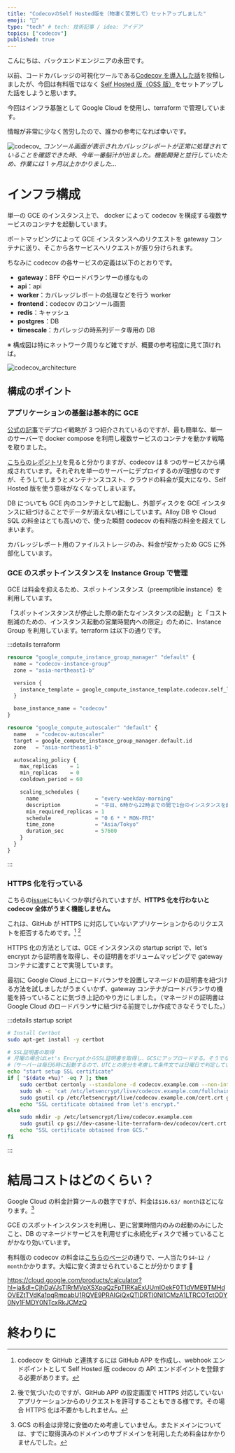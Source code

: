 ```yaml
---
title: "CodecovのSelf Hosted版を（物凄く苦労して）セットアップしました"
emoji: "🐡"
type: "tech" # tech: 技術記事 / idea: アイデア
topics: ["codecov"]
published: true
---
```


こんにちは、バックエンドエンジニアの永田です。

以前、コードカバレッジの可視化ツールである[Codecov を導入した話](https://zenn.dev/castingone_dev/articles/d73e1744ca2f9a)を投稿しましたが、今回は有料版ではなく [Self Hosted 版（OSS 版）](https://github.com/codecov/self-hosted)をセットアップした話をしようと思います。

今回はインフラ基盤として Google Cloud を使用し、terraform で管理しています。

情報が非常に少なく苦労したので、誰かの参考になれば幸いです。

![codecov_](/images/202411_codecov_sh/codecov_console.png)
_コンソール画面が表示されカバレッジレポートが正常に処理されていることを確認できた時、今年一番脳汁が出ました。機能開発と並行していたため、作業には 1 ヶ月以上かかりました..._

# インフラ構成

単一の GCE のインスタンス上で、 docker によって codecov を構成する複数サービスのコンテナを起動しています。

ポートマッピングによって GCE インスタンスへのリクエストを gateway コンテナに送り、そこから各サービスへリクエストが振り分けられます。

ちなみに codecov の各サービスの定義は以下のとおりです。

- **gateway**：BFF やロードバランサーの様なもの
- **api**：api
- **worker**：カバレッジレポートの処理などを行う worker
- **frontend**：codecov のコンソール画面
- **redis**：キャッシュ
- **postgres**：DB
- **timescale**：カバレッジの時系列データ専用の DB

※ 構成図は特にネットワーク周りなど雑ですが、概要の参考程度に見て頂ければ。

![codecov_architecture](/images/202411_codecov_sh/codecov_architecture.drawio.png)

## 構成のポイント

### アプリケーションの基盤は基本的に GCE

[公式の記事](https://codecoventerprise.codecov.io/hc/en-us/articles/15812821581083-Self-Hosted-Deployment-Strategies)でデプロイ戦略が 3 つ紹介されているのですが、最も簡単な、単一のサーバーで docker compose を利用し複数サービスのコンテナを動かす戦略を取りました。

[こちらのレポジトリ](https://github.com/codecov/self-hosted/tree/main)を見ると分かりますが、codecov は 8 つのサービスから構成されています。それぞれを単一のサーバーにデプロイするのが理想なのですが、そうしてしまうとメンテナンスコスト、クラウドの料金が莫大になり、Self Hosted 版を使う意味がなくなってしまいます。

DB についても GCE 内のコンテナとして起動し、外部ディスクを GCE インスタンスに紐づけることでデータが消えない様にしています。Alloy DB や Cloud SQL の料金はとても高いので、使った瞬間 codecov の有料版の料金を超えてしまいます。

カバレッジレポート用のファイルストレージのみ、料金が安かっため GCS に外部化しています。

### GCE のスポットインスタンスを Instance Group で管理

GCE は料金を抑えるため、スポットインスタンス（preemptible instance）を利用しています。

「スポットインスタンスが停止した際の新たなインスタンスの起動」と「コスト削減のための、インスタンス起動の営業時間内への限定」のために、Instance Group を利用しています。terraform は以下の通りです。

:::details terraform

```tf
resource "google_compute_instance_group_manager" "default" {
  name = "codecov-instance-group"
  zone = "asia-northeast1-b"

  version {
    instance_template = google_compute_instance_template.codecov.self_link
  }

  base_instance_name = "codecov"
}

resource "google_compute_autoscaler" "default" {
  name   = "codecov-autoscaler"
  target = google_compute_instance_group_manager.default.id
  zone   = "asia-northeast1-b"

  autoscaling_policy {
    max_replicas    = 1
    min_replicas    = 0
    cooldown_period = 60

    scaling_schedules {
      name                  = "every-weekday-morning"
      description           = "平日、6時から22時までの間で1台のインスタンスを起動"
      min_required_replicas = 1
      schedule              = "0 6 * * MON-FRI"
      time_zone             = "Asia/Tokyo"
      duration_sec          = 57600
    }
  }
}
```

:::

### HTTPS 化を行っている

こちらの[issue](https://github.com/codecov/self-hosted/issues?q=is%3Aissue%20state%3Aopen%20https)にもいくつか挙げられていますが、**HTTPS 化を行わないと codecov 全体がうまく機能しません。**

これは、GitHub が HTTPS に対応していないアプリケーションからのリクエストを拒否するためです。[^1] [^2]

HTTPS 化の方法としては、GCE インスタンスの startup script で、let's encrypt から証明書を取得し、その証明書をボリュームマッピングで gateway コンテナに渡すことで実現しています。

最初に Google Cloud 上にロードバランサを設置しマネージドの証明書を紐づける方法を試しましたがうまくいかず、gateway コンテナがロードバランサの機能を持っていることに気づき上記のやり方にしました。（マネージドの証明書は Google Cloud のロードバランサに紐づける前提でしか作成できなそうでした。）

:::details startup script

```sh
# Install Certbot
sudo apt-get install -y certbot

# SSL証明書の取得
# 月曜の場合はLet's EncryptからSSL証明書を取得し、GCSにアップロードする。そうでない場合は、GCSからSSL証明書をダウンロードする。
#（サーバーは毎日6時に起動するので、UTCとの差分を考慮して条件文では日曜日で判定している）
echo "start setup SSL certificate"
if [ "$(date +%u)" -eq 7 ]; then
    sudo certbot certonly --standalone -d codecov.example.com --non-interactive --agree-tos -m mail_address@example.com
    sudo sh -c 'cat /etc/letsencrypt/live/codecov.example.com/fullchain.pem /etc/letsencrypt/live/codecov.example.com/privkey.pem > /etc/letsencrypt/live/codecov.example.com/cert.crt'
    sudo gsutil cp /etc/letsencrypt/live/codecov.example.com/cert.crt gs://dev-casone-lite-terraform-dev/codecov/cert.crt
    echo "SSL certificate obtained from let's encrypt."
else
    sudo mkdir -p /etc/letsencrypt/live/codecov.example.com
    sudo gsutil cp gs://dev-casone-lite-terraform-dev/codecov/cert.crt /etc/letsencrypt/live/codecov.example.com/cert.crt
    echo "SSL certificate obtained from GCS."
fi
```

:::

# 結局コストはどのくらい？

Google Cloud の料金計算ツールの数字ですが、料金は`$16.63/ month`ほどになります。[^3]

GCE のスポットインスタンスを利用し、更に営業時間内のみの起動のみにしたこと、DB のマネージドサービスを利用せずに永続化ディスクで補っていることがかなり効いています。

有料版の codecov の料金は[こちらのページ](https://about.codecov.io/pricing/)の通りで、一人当たり`$4~12 / month`かかります。大幅に安く済ませられていることが分かります 🎉

https://cloud.google.com/products/calculator?hl=ja&dl=CjhDaVJsTlRrMVpXSXpaQzFpTlRKaExUUmlOekF0T1dVME9TMHdOVEZtTVdKa1pqRmpabU1RQVE9PRAIGiQxQTlDRTI0Ni1CMzA1LTRCOTctODY0Ny1FMDY0NTcxRkJCMzQ

# 終わりに

[^1]: codecov を GitHub と連携するには GitHub APP を作成し、webhook エンドポイントとして Self Hosted 版 codecov の API エンドポイントを登録する必要があります。
[^2]: 後で気づいたのですが、GitHub APP の設定画面で HTTPS 対応していないアプリケーションからのリクエストを許可することもできる様です。その場合 HTTPS 化は不要かもしれません。
[^3]: GCS の料金は非常に安価のため考慮していません。またドメインについては、すでに取得済みのドメインのサブドメインを利用したため料金はかかりませんでした。
